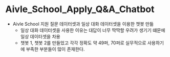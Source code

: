 # Aivle_School_Apply_Q&A_Chatbot
  * Aivle School 지원 질문 데이터셋과 일상 대화 데이터셋을 이용한 챗봇 만듦
    * 일상 대화 데이터셋을 사용한 이유는 대답이 너무 딱딱할 우려가 생기기 떄문에 일상 데이터셋을 차용
    * 챗봇 1, 챗봇 2를 만들었고 각각 정확도 약 49퍼, 70퍼로 실무적으로 사용하기에 부족한 부분들이 많이 존재한다.
